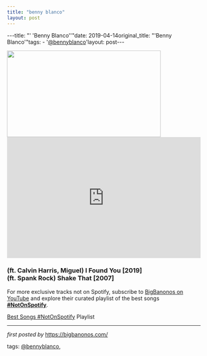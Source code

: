 ```yaml
---
title: "benny blanco"
layout: post
---
```

---title: "' 'Benny Blanco''"date: 2019-04-14original_title: "'Benny Blanco'"tags:  - '[@bennyblanco](/tags/bennyblanco/)'layout: post---<div class="separator" ><a href="https://i.ytimg.com/vi/yNXDxUQ4c9U/maxresdefault.jpg" imageanchor="1"><img border="0" data-original-height="450" data-original-width="800" height="225" src="https://i.ytimg.com/vi/yNXDxUQ4c9U/maxresdefault.jpg" width="400" /></a></div><iframe allow="accelerometer; autoplay; encrypted-media; gyroscope; picture-in-picture" allowfullscreen="" frameborder="0" height="315" src="https://www.youtube.com/embed/videoseries?list=PLtuNtuTatqI0lnzOMFo_17BML0H4N20Nm" width="100%"></iframe><br /><h3>(ft. Calvin Harris, Miguel) I Found You [2019]<br />(ft. Spank Rock) Shake That [2007]</h3><!--Subscribe and Playlist Links--><div>    <p>For more exclusive tracks not on Spotify, subscribe to <a href="https://www.youtube.com/[@BigBanonos](/tags/BigBanonos/)" target="_blank">BigBanonos on YouTube</a> and explore their curated playlist of the best songs <strong>[#NotOnSpotify](/tags/NotOnSpotify/)</strong>.</p>    <p><a href="https://www.youtube.com/playlist?list=PLtuNtuTatqI0kFahUCbtbfenC_ET5O_tr" target="_blank">Best Songs [#NotOnSpotify](/tags/NotOnSpotify/) Playlist<br /></a></p></div><hr /><p><em>first posted by</em> <a href="https://bigbanonos.com/" rel="noopener" target="_new">https://bigbanonos.com/</a></p><p>tags: [@bennyblanco](/tags/bennyblanco/),</p>